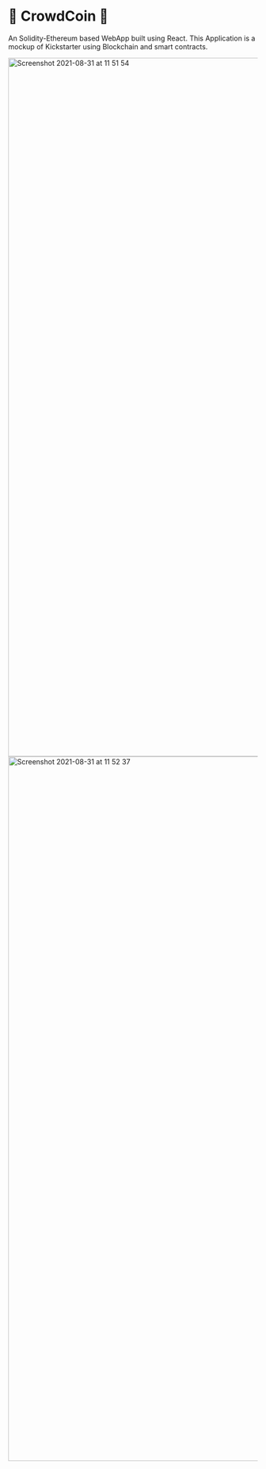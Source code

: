 # 🌟 CrowdCoin 🌟
An Solidity-Ethereum based WebApp built using React. This Application is a mockup of Kickstarter using Blockchain and smart contracts.

<img width="1407" alt="Screenshot 2021-08-31 at 11 51 54" src="https://user-images.githubusercontent.com/81574700/131452428-150563c7-5013-4aad-bc8a-fb63abbee60e.png">
<img width="1419" alt="Screenshot 2021-08-31 at 11 52 37" src="https://user-images.githubusercontent.com/81574700/131452433-623cf1fd-23ae-4de2-9559-6e518fc77545.png">

